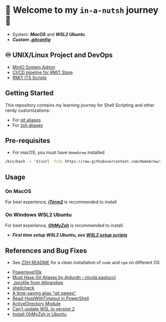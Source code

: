# 🌰 Welcome to my `in-a-nutsh` journey 🐚
- System: ***MacOS*** and ***WSL2 Ubuntu***
- ***Custom [.gitconfig](./_git_/.gitconfig)***
  
## ♾️ UNIX/Linux Project and DevOps
- [MinIO System Admin](https://github.com/LaansDole/unix-sysadm-minio)
- [CI/CD pipeline for RMIT Store](https://github.com/RMIT-DevOps-Hackathon/COSC2767-RMIT-Store)
- [RMIT ITS Scripts](https://github.com/LaansDole/RMIT-ITS-useful-scripts)

## Getting Started
This repository contains my learning journey for Shell Scripting and other nerdy customizations:
- For [git aliases](./_git_)
- For [zsh aliases](./_zsh_)

## Pre-requisites
- For macOS, you must have `Homebrew` installed
```bash
/bin/bash -c "$(curl -fsSL https://raw.githubusercontent.com/Homebrew/install/HEAD/install.sh)"
```
## Usage
### On MacOS
For best experience, ***[iTerm2](https://iterm2.com/)*** is recommended to install
### On Windows WSL2 Ubuntu
For best experience, ***[OhMyZsh](https://www.tecmint.com/install-oh-my-zsh-in-ubuntu/)*** is recommended to install.
- ***First time setup WSL2 Ubuntu, see [WSL2 setup scripts](./wsl2-script/)***

## References and Bug Fixes
- See [ZSH README](./_zsh_/README.md) for a clean installation of `node` and `npm` on different OS
<ul>
  <li><a href="https://github.com/romkatv/powerlevel10k#getting-started" target="_blank">Powerlevel10k</a></li>
  <li><a href="http://durdn.com/blog/2012/11/22/must-have-git-aliases-advanced-examples/" target="_blank">Must Have Git Aliases by @durdn - nicola paolucci</a></li>
  <li><a href="https://github.com/brandwe/Zprofile" target="_blank">.zprofile from @brandwe</a></li>
  <li><a href="https://github.com/koalaman/shellcheck#from-your-terminal" target="_blank">shellcheck</a></li>
  <li><a href="https://dev.to/colinkiama/a-time-saving-git-alias-git-sweep-bhn" target="_blank">A time-saving alias "git sweep"</a></li>
  <li><a href="https://stackoverflow.com/questions/43733089/how-to-configure-a-timeout-for-read-host-in-powershell" target="_blank">Read-HostWithTimeout in PowerShell</a></li>
  <li><a href="https://learn.microsoft.com/en-us/powershell/module/activedirectory/?view=windowsserver2022-ps" target="_blank">ActiveDirectory Module</a></li>
  <li><a href="https://superuser.com/questions/1780111/cant-update-wsl-to-version-2" target="_blank">Can't update WSL to version 2</a></li>
  <li><a href="https://www.tecmint.com/install-oh-my-zsh-in-ubuntu/" target="_blank">Install OhMyZsh in Ubuntu</a></li>
</ul>
